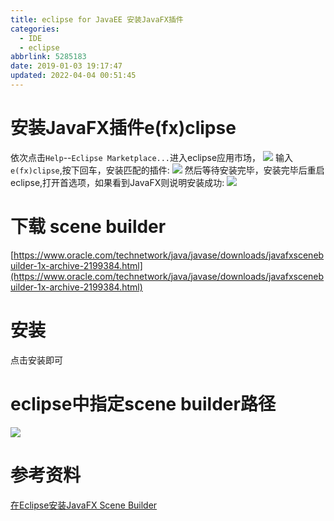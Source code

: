 ```yaml
---
title: eclipse for JavaEE 安装JavaFX插件
categories: 
  - IDE
  - eclipse
abbrlink: 5285183
date: 2019-01-03 19:17:47
updated: 2022-04-04 00:51:45
---
```

# 安装JavaFX插件e(fx)clipse
依次点击`Help`--`Eclipse Marketplace...`进入eclipse应用市场，
![](https://image-1257720033.cos.ap-shanghai.myqcloud.com/blog/Java/IDESetting/eclipse/JavaFX/1.png)
输入`e(fx)clipse`,按下回车，安装匹配的插件:
![](https://image-1257720033.cos.ap-shanghai.myqcloud.com/blog/Java/IDESetting/eclipse/JavaFX/2.png)
然后等待安装完毕，安装完毕后重启eclipse,打开首选项，如果看到JavaFX则说明安装成功:
![](https://image-1257720033.cos.ap-shanghai.myqcloud.com/blog/Java/IDESetting/eclipse/JavaFX/3.png)
# 下载 scene builder
[https://www.oracle.com/technetwork/java/javase/downloads/javafxscenebuilder-1x-archive-2199384.html](https://www.oracle.com/technetwork/java/javase/downloads/javafxscenebuilder-1x-archive-2199384.html)
# 安装
点击安装即可
# eclipse中指定scene builder路径
![](https://image-1257720033.cos.ap-shanghai.myqcloud.com/blog/Java/IDESetting/eclipse/JavaFX/4.png)
# 参考资料
[在Eclipse安装JavaFX Scene Builder ](https://www.yiibai.com/javafx/install-javafx-scene-builder-into-eclipse.html)
